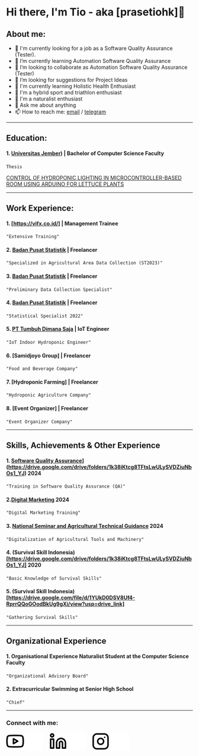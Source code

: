 # Hi there, I'm Tio - aka [prasetiohk]👋
## About me:
- 🔭 I'm currently looking for a job as a Software Quality Assurance (Tester).
- 🌱 I’m currently learning Automation Software Quality Assurance
- 👯 I’m looking to collaborate as Automation Software Quality Assurance (Tester)
- 🤔 I’m looking for suggestions for Project Ideas
- 👯 I'm currently learning Holistic Health Enthusiast
- 🔭 I'm a hybrid sport and triathlon enthusiast
- 🌱 I'm a naturalist enthusiast
- 💬 Ask me about anything
- 📫 How to reach me: [email](prasetiowicaksanacaesar@gmail.com) / [telegram](https://t.me/prstio)

---

## Education:
#### 1. [Universitas Jember](https://ilkom.unej.ac.id/)) | Bachelor of Computer Science Faculty
    Thesis 
   [CONTROL OF HYDROPONIC LIGHTING IN MICROCONTROLLER-BASED ROOM USING ARDUINO FOR LETTUCE PLANTS](https://repository.unej.ac.id/handle/123456789/106185)

---   

## Work Experience:
#### 1. [https://vifx.co.id/] | Management Trainee
    "Extensive Training"
#### 2. [Badan Pusat Statistik](https://jemberkab.bps.go.id/) | Freelancer 
    "Specialized in Agricultural Area Data Collection (ST2023)"
#### 3. [Badan Pusat Statistik](https://jemberkab.bps.go.id/) | Freelancer   
    "Preliminary Data Collection Specialist"
#### 4. [Badan Pusat Statistik](https://jemberkab.bps.go.id/) | Freelancer 
    "Statistical Specialist 2022"
#### 5. [PT Tumbuh Dimana Saja](https://www.instagram.com/akar.farm/) | IoT Engineer 
    "IoT Indoor Hydroponic Engineer"
#### 6. [Samidjoyo Group] | Freelancer 
    "Food and Beverage Company"
#### 7. [Hydroponic Farming] | Freelancer 
    "Hydroponic Agriculture Company"
#### 8. [Event Organizer] | Freelancer
    "Event Organizer Company"

---

## Skills, Achievements & Other Experience
#### 1. [Software Quality Assurance]([)](https://drive.google.com/drive/folders/1k38iKtcg8TFtsLwULySVDZiuNbOs1_YJ) 2024
    "Training in Software Quality Assurance (QA)"
#### 2.[Digital Marketing](https://drive.google.com/file/d/1qlXL05E3hhplECd7G7AlK9QbttdgXE5A/view?usp=drive_link) 2024
    "Digital Marketing Training"
#### 3. [National Seminar and Agricultural Technical Guidance](https://drive.google.com/file/d/1PLbXKjaOO4JjBscUYuEZL0nFkZhuNUW_/view?usp=drive_link) 2024
    "Digitalization of Agricultural Tools and Machinery"
#### 4. (Survival Skill Indonesia)[https://drive.google.com/drive/folders/1k38iKtcg8TFtsLwULySVDZiuNbOs1_YJ] 2020
    "Basic Knowledge of Survival Skills"
#### 5. (Survival Skill Indonesia)[https://drive.google.com/file/d/1YUkD0DSV8Uf4-RprrQQoGOodBkUg9gXi/view?usp=drive_link]
    "Gathering Survival Skills"  
    
---

## Organizational Experience
#### 1. Organisational Experience Naturalist Student at the Computer Science Faculty
    "Organizational Advisory Board"
#### 2. Extracurricular Swimming at Senior High School
    "Chief"    
    
---

### Connect with me:

[![website](./img/youtube-light.svg)]()
[![website](./img/youtube-dark.svg)]()
&nbsp;&nbsp;
[![website](./img/linkedin-light.svg)]()
[![website](./img/linkedin-dark.svg)]()
&nbsp;&nbsp;
[![website](./img/instagram-light.svg)]()
[![website](./img/instagram-dark.svg)]()



